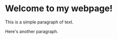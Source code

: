 <!DOCTYPE html>
<html lang="en">
<head>
    <meta charset="UTF-8">
    <meta name="viewport" content="width=device-width, initial-scale=1.0">
    <title>My Simple Webpage</title>
</head>
<body>
    <h1>Welcome to my webpage!</h1>
    <p>This is a simple paragraph of text.</p>
    <p>Here's another paragraph.</p>
</body>
</html>
